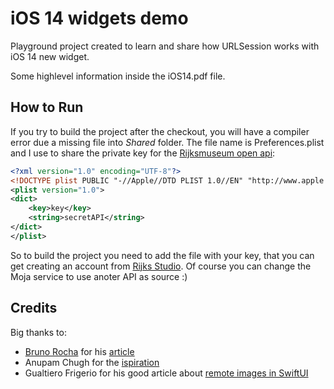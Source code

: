 # iOS 14 widgets demo

Playground project created to learn and share how URLSession works with iOS 14 new widget.

Some highlevel information inside the iOS14.pdf file.

## How to Run

If you try to build the project after the checkout, you will have a compiler error due a missing file into *Shared* folder.
The file name is Preferences.plist and I use to share the private key for the [Rijksmuseum open api](https://data.rijksmuseum.nl/):

```xml
<?xml version="1.0" encoding="UTF-8"?>
<!DOCTYPE plist PUBLIC "-//Apple//DTD PLIST 1.0//EN" "http://www.apple.com/DTDs/PropertyList-1.0.dtd">
<plist version="1.0">
<dict>
	<key>key</key>
	<string>secretAPI</string>
</dict>
</plist>
```

So to build the project you need to add the file with your key, that you can get creating an account from [Rijks Studio](https://www.rijksmuseum.nl/nl/rijksstudio). Of course you can change the Moja service to use anoter API as source :)

## Credits

Big thanks to:

- [Bruno Rocha](https://github.com/rockbruno) for his [article](https://swiftrocks.com/ios-14-widget-tutorial-mini-apps)
- Anupam Chugh for the [ispiration](https://medium.com/better-programming/introducing-ios-14-widgetkit-with-swiftui-a9cc473caa24)
- Gualtiero Frigerio for his good article about [remote images in SwiftUI](https://dev.to/gualtierofr/remote-images-in-swiftui-49jp)
